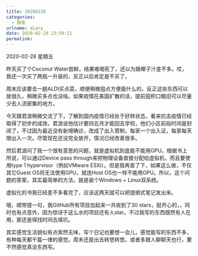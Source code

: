 ```yaml
---
title: 20200228
categories:
  - 随笔
urlname: diary
date: 2020-02-28 23:59:21
permalink:
---
```

2020-02-28 星期五

昨天买了个Coconut Water尝鲜，结果难喝死了，还以为跟椰子汁差不多。哎，我还一次买了两瓶一升装的，反正以后肯定是不买了。

周末应该要去一趟ALDI买点菜，顺便稍微囤点方便面什么的，反正这些东西可以放很久，稍微买多点也没啥。如果疫情在美国扩散的话，提前囤积口粮旧可以尽量少去人流密集的地方。

今天跟君浪稍微交流了下，了解到国内疫情已经处于好转状态，看来抗击疫情已经取得了初步的成效。君浪说他估计要四五月才能回去学校，他们小区前段时间是封闭了，不过因为最近没有新增确诊，改成了出入管制，每家一个出入证，每家每天限出入一次。尽管现在还没完全放开，情况已经改善很多。

然后君浪问了我一个很有意思的问题，就是虚拟机到底能不能用GPU。根据书上所说，可以通过Device pass through来把物理设备直接分配给虚拟机，而且要使用type 1 hypervisor（例如VMware ESXi）。但是我再查了下，如果这么做，不仅其它Guest OS将无法使用GPU，就连Host OS也一样不能用GPU。所以，这个问题的答案，其实最简单的方法，就是装个Windows + Linux双系统。

虚拟化的书我已经差不多看完了，应该这两天就可以把提纲式笔记发出来。

哦，顺带提一句，我GitHub所有项目加起来一共收到了30 stars，挺开心的，，同时也有点意外，因为惊讶于这么水的项目还有人star。不过我写的东西既然有人在用，那还是得找时间去填坑。

其实感觉生活貌似有点索然无味，写个日记也要想一会儿，感觉能写的东西不多，有种每天都千篇一律的感觉。周末还是出去转悠转悠，或者多跟人聊聊天也行，要不然感觉真没东西写。